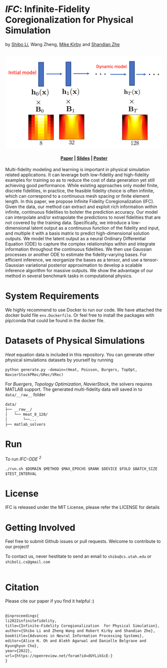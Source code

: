 # *IFC*: Infinite-Fidelity Coregionalization for Physical Simulation

by [Shibo Li](https://imshibo.com), Wang Zheng, [Mike Kirby](https://www.cs.utah.edu/~kirby/) and [Shandian Zhe](https://www.cs.utah.edu/~zhe/)

<p align="center">
    <br>
    <img src="images/ifc-illustrate.png" width="500" />
    <br>
<p>

<h4 align="center">
    <p>
        <a href="https://openreview.net/forum?id=dUYLikScE-">Paper</a> |
        <a href="https://github.com/shib0li/Infinite-Fidelity-Coregionalization/blob/main/images/slides.pdf">Slides</a> |
        <a href="https://github.com/shib0li/Infinite-Fidelity-Coregionalization/blob/main/images/poster.pdf">Poster</a> 
    <p>
</h4>


Multi-fidelity modeling and learning is important in physical simulation related applications. It can leverage both low-fidelity and high-fidelity examples for training so as to reduce the cost of data generation yet still achieving good performance. While existing approaches only model finite, discrete fidelities, in practice, the feasible fidelity choice is often infinite, which can correspond to a continuous mesh spacing or finite element length.   In this paper, we propose Infinite Fidelity Coregionalization (IFC). Given the data, our method can extract and exploit rich information within infinite, continuous fidelities to bolster the prediction accuracy. Our model can interpolate and/or extrapolate the predictions to novel fidelities that are not covered by the training data. Specifically, we introduce a low-dimensional latent output as a continuous function of the fidelity and input, and multiple it with a basis matrix to predict high-dimensional solution outputs. We model the latent output as a neural Ordinary Differential Equation (ODE) to capture the complex relationships within and integrate information throughout the continuous fidelities.  We then use Gaussian processes or another ODE to estimate the fidelity-varying bases. For efficient inference, we reorganize the bases as a tensor, and use a tensor-Gaussian variational posterior approximation to develop a scalable inference algorithm for massive outputs. We show the advantage of our method in several benchmark tasks in computational physics. 

<!-- IFC-ODE $^2$ /GPT -->

# System Requirements

We highly recommend to use Docker to run our code. We have attached the docker build file `env.Dockerfile`. Or feel free to install the packages with pip/conda that could be found in the docker file.

# Datasets of Physical Simulations

*Heat* equation data is included in this repository. You can generate other physical simulations datasets by yourself by running

```
python generate.py -domain=(Heat, Poisson, Burgers, TopOpt, NavierStockPRec/URec/VRec)

```
For *Buergers*, *Topology Optimization*, *NavierStock*, the solvers requires MATLAB support. The generated multi-fidelity data will saved in to `data/__raw__` folder


```
data/
├── __raw__/
│   └── Heat_8_128/
│       └──...
├── matlab_solvers
```

# Run

To run *IFC-ODE $^2$*



```
./run.sh $DOMAIN $METHOD $MAX_EPOCHS $RANK $DEVICE $FOLD $BATCH_SIZE $TEST_INTERVAL 

```


# License

IFC is released under the MIT License, please refer the LICENSE for details

# Getting Involved
Feel free to submit Github issues or pull requests. Welcome to contribute to our project!

To contact us, never hestitate to send an email to `shibo@cs.utah.edu` or `shiboli.cs@gmail.com` 
<br></br>


# Citation
Please cite our paper if you find it helpful :)

```

@inproceedings{
li2022infinitefidelity,
title={Infinite-Fidelity Coregionalization  for Physical Simulation},
author={Shibo Li and Zheng Wang and Robert Kirby and Shandian Zhe},
booktitle={Advances in Neural Information Processing Systems},
editor={Alice H. Oh and Alekh Agarwal and Danielle Belgrave and Kyunghyun Cho},
year={2022},
url={https://openreview.net/forum?id=dUYLikScE-}
}

```
<br></br>
